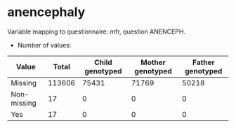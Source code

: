 # anencephaly
Variable mapping to questionnaire: mfr, question ANENCEPH.
- Number of values:

| Value | Total | Child genotyped | Mother genotyped | Father genotyped |
| ----- | ----- | --------------- | ---------------- | ---------------- |
| Missing | 113606 | 75431 | 71769 | 50218 |
| Non-missing | 17 | 0 | 0 | 0 |
| Yes | 17 | 0 | 0 |0 |



